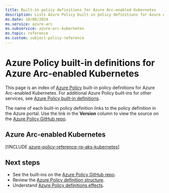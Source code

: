 ```yaml
---
title: Built-in policy definitions for Azure Arc-enabled Kubernetes
description: Lists Azure Policy built-in policy definitions for Azure Arc-enabled Kubernetes. These built-in policy definitions provide common approaches to managing your Azure resources.
ms.date: 10/08/2024
ms.service: azure-arc
ms.subservice: azure-arc-kubernetes
ms.topic: reference
ms.custom: subject-policy-reference
---
```

# Azure Policy built-in definitions for Azure Arc-enabled Kubernetes

This page is an index of [Azure Policy](/azure/governance/policy/overview) built-in policy
definitions for Azure Arc-enabled Kubernetes. For additional Azure Policy built-ins for other
services, see
[Azure Policy built-in definitions](/azure/governance/policy/samples/built-in-policies).

The name of each built-in policy definition links to the policy definition in the Azure portal. Use
the link in the **Version** column to view the source on the
[Azure Policy GitHub repo](https://github.com/Azure/azure-policy).

## Azure Arc-enabled Kubernetes

[!INCLUDE [azure-policy-reference-rp-aks-kubernetes](~/azure-docs-pr/includes/policy/reference/byrp/microsoft.kubernetes.md)]

## Next steps

- See the built-ins on the [Azure Policy GitHub repo](https://github.com/Azure/azure-policy).
- Review the [Azure Policy definition structure](/azure/governance/policy/concepts/definition-structure-basics).
- Understand [Azure Policy definitions effects](/azure/governance/policy/concepts/effects-basics).
